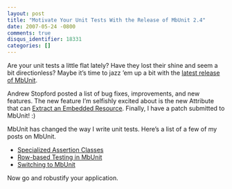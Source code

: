 ```yaml
---
layout: post
title: "Motivate Your Unit Tests With the Release of MbUnit 2.4"
date: 2007-05-24 -0800
comments: true
disqus_identifier: 18331
categories: []
---
```

Are your unit tests a little flat lately? Have they lost their shine and
seem a bit directionless? Maybe it’s time to jazz ’em up a bit with the
[latest release of
MbUnit](http://weblogs.asp.net/astopford/archive/2007/05/24/mbunit-2-4-rtm.aspx "MbUnit 2.4 RTM").

Andrew Stopford posted a list of bug fixes, improvements, and new
features. The new feature I’m selfishly excited about is the new
Attribute that can [Extract an Embedded
Resource](http://haacked.com/archive/2007/04/27/extract-embedded-resources-with-an-attribute-in-mbunit.aspx "Extract Embedded Resources With An Attribute").
Finally, I have a patch submitted to MbUnit! :)

MbUnit has changed the way I write unit tests. Here’s a list of a few of
my posts on MbUnit.

-   [Specialized Assertion
    Classes](http://haacked.com/archive/2007/05/10/productive-unit-testing-with-specialized-assertion-classes-in-mbunit.aspx "Productive Unit Testing with Specialized Assertion Classes")
-   [Row-based Testing in
    MbUnit](http://haacked.com/archive/2004/10/20/Row_Based_Testing.aspx "Row Based Testing")
-   [Switching to
    MbUnit](http://haacked.com/archive/2005/10/18/SwitchingToMbUnit.aspx "Switching to MbUnit")

Now go and robustify your application.

